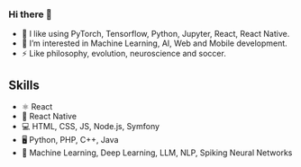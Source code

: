 ### Hi there 👋 
- 🌱 I like using PyTorch, Tensorflow, Python, Jupyter, React, React Native.
- 🤔 I’m interested in Machine Learning, AI, Web and Mobile development.
- ⚡  Like philosophy, evolution, neuroscience and soccer.

## Skills 
* ⚛ React
* 📱 React Native
* 💻 HTML, CSS, JS, Node.js, Symfony
* 🖥 Python, PHP, C++, Java
* 🧮 Machine Learning, Deep Learning, LLM, NLP,  Spiking Neural Networks
